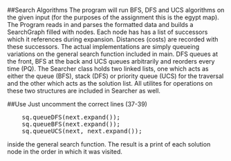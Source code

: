 ##Search Algorithms 
The program will run BFS, DFS and UCS algorithms on the given input (for the purposes of the assignment this is the egypt map). The Program reads in and parses the formatted data and builds a SearchGraph filled with nodes. Each node has has a list of successors which it references during expansion. Distances (costs) are recorded with these successors. The actual implementations are simply queueing variations on the general search function included in main. DFS queues at the front, BFS at the back and UCS queues arbitrarily and reorders every time (PQ). The Searcher class holds two linked lists, one which acts as either the queue (BFS), stack (DFS) or priority queue (UCS) for the traversal and the other which acts as the solution list. All utilites for operations on these two structures are included in Searcher as well. 

##Use
Just uncomment the correct lines (37-39)
<pre>
	sq.queueDFS(next.expand());
	sq.queueBFS(next.expand());
	sq.queueUCS(next, next.expand());
</pre>
inside the general search function. The result is a print of each solution node in the order in which it was visited.